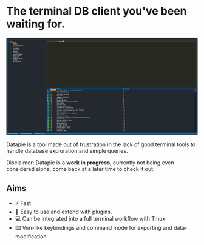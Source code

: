 # The terminal DB client you've been waiting for.
![Screenshot](./screenshot.png)

Datapie is a tool made out of frustration in the lack of good terminal tools to handle database exploration and simple queries.

Disclaimer:
    Datapie is a **work in progress**, currently not being even considered alpha, come back at a later time to check it out.

## Aims

- ⚡️ Fast 
- 🔧 Easy to use and extend with plugins.
- 💻 Can be integrated into a full terminal workflow with Tmux.
- ⌨️  Vim-like keybindings and command mode for exporting and data-modification
